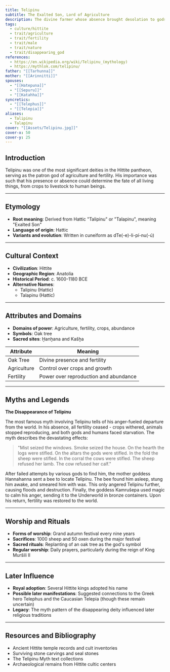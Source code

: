 ```yaml
---
title: Telipinu
subtitle: The Exalted Son, Lord of Agriculture
description: The divine farmer whose absence brought desolation to gods and mortals alike
tags:
  - culture/hittite
  - trait/agriculture
  - trait/fertility
  - trait/male
  - trait/nature
  - trait/disappearing_god
references:
  - https://en.wikipedia.org/wiki/Telipinu_(mythology)
  - https://mythlok.com/telipinu/
father: "[[Tarhunna]]"
mother: "[[Arinnitti]]"
spouses:
  - "[[Hatepuna]]"
  - "[[Sepuru]]"
  - "[[Katahha]]"
syncretics:
  - "[[Telephus]]"
  - "[[Telepia]]"
aliases:
  - Talipinu
  - Talapinu
cover: "[[Assets/Telipinu.jpg]]"
cover-x: 50
cover-y: 25
---
```

## Introduction
Telipinu was one of the most significant deities in the Hittite pantheon, serving as the patron god of agriculture and fertility. His importance was such that his presence or absence could determine the fate of all living things, from crops to livestock to human beings.

---

## Etymology

- **Root meaning**: Derived from Hattic "Talipinu" or "Talapinu", meaning "Exalted Son"
- **Language of origin**: Hattic
- **Variants and evolution**: Written in cuneiform as dTe(-e)-li-pí-nu(-ú)

---

## Cultural Context

- **Civilization**: Hittite
- **Geographic Region**: Anatolia
- **Historical Period**: c. 1600-1180 BCE
- **Alternative Names**:
  - Talipinu (Hattic)
  - Talapinu (Hattic)

---

## Attributes and Domains

- **Domains of power**: Agriculture, fertility, crops, abundance
- **Symbols**: Oak tree
- **Sacred sites**: Ḫanḫana and Kašḫa

| Attribute | Meaning |
|-----------|----------|
| Oak Tree | Divine presence and fertility |
| Agriculture | Control over crops and growth |
| Fertility | Power over reproduction and abundance |

---

## Myths and Legends

**The Disappearance of Telipinu**

The most famous myth involving Telipinu tells of his anger-fueled departure from the world. In his absence, all fertility ceased - crops withered, animals stopped reproducing, and both gods and humans faced starvation. The myth describes the devastating effects:

> "Mist seized the windows. Smoke seized the house. On the hearth the logs were stifled. On the altars the gods were stifled. In the fold the sheep were stifled. In the corral the cows were stifled. The sheep refused her lamb. The cow refused her calf."

After failed attempts by various gods to find him, the mother goddess Hannahanna sent a bee to locate Telipinu. The bee found him asleep, stung him awake, and smeared him with wax. This only angered Telipinu further, causing floods and destruction. Finally, the goddess Kamrušepa used magic to calm his anger, sending it to the Underworld in bronze containers. Upon his return, fertility was restored to the world.

---

## Worship and Rituals

- **Forms of worship**: Grand autumn festival every nine years
- **Sacrifices**: 1000 sheep and 50 oxen during the major festival
- **Sacred rituals**: Replanting of an oak tree as the god's symbol
- **Regular worship**: Daily prayers, particularly during the reign of King Muršili II

---

## Later Influence

- **Royal adoption**: Several Hittite kings adopted his name
- **Possible later manifestations**: Suggested connections to the Greek hero Telephus and the Caucasian Telepia (though these remain uncertain)
- **Legacy**: The myth pattern of the disappearing deity influenced later religious traditions

---

## Resources and Bibliography

- Ancient Hittite temple records and cult inventories
- Surviving stone carvings and seal stones
- The Telipinu Myth text collections
- Archaeological remains from Hittite cultic centers